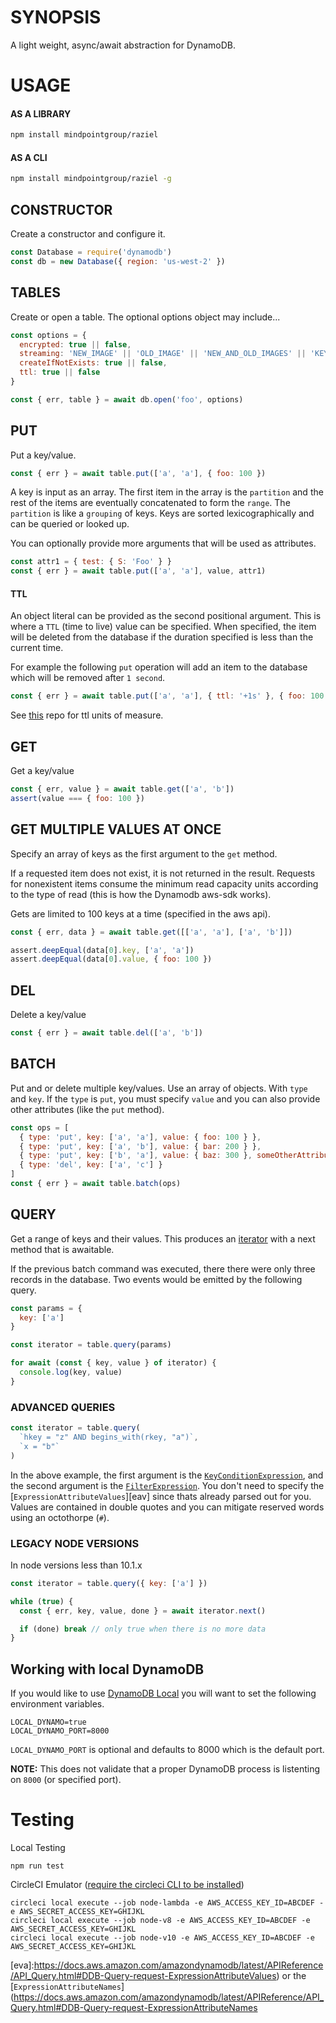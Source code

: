 # SYNOPSIS
A light weight, async/await abstraction for DynamoDB.


# USAGE

#### AS A LIBRARY

```bash
npm install mindpointgroup/raziel
```

#### AS A CLI

```bash
npm install mindpointgroup/raziel -g
```

## CONSTRUCTOR
Create a constructor and configure it.

```js
const Database = require('dynamodb')
const db = new Database({ region: 'us-west-2' })
```

## TABLES
Create or open a table. The optional options object may include...

```js
const options = {
  encrypted: true || false,
  streaming: 'NEW_IMAGE' || 'OLD_IMAGE' || 'NEW_AND_OLD_IMAGES' || 'KEYS_ONLY',
  createIfNotExists: true || false,
  ttl: true || false
}

const { err, table } = await db.open('foo', options)
```

## PUT
Put a key/value.

```js
const { err } = await table.put(['a', 'a'], { foo: 100 })
```

A key is input as an array. The first item in the array is the
`partition` and the rest of the items are eventually concatenated
to form the `range`. The `partition` is like a `grouping` of keys.
Keys are sorted lexicographically and can be queried or looked up.

You can optionally provide more arguments that will be used as
attributes.

```js
const attr1 = { test: { S: 'Foo' } }
const { err } = await table.put(['a', 'a'], value, attr1)
```

#### TTL
An object literal can be provided as the second positional argument.
This is where a `TTL` (time to live) value can be specified. When
specified, the item will be deleted from the database if the duration
specified is less than the current time.

For example the following `put` operation will add an item to the
database which will be removed after `1 second`.

```js
const { err } = await table.put(['a', 'a'], { ttl: '+1s' }, { foo: 100 })
```

See [this](https://github.com/hxoht/date-at) repo for ttl units of measure.

## GET
Get a key/value

```js
const { err, value } = await table.get(['a', 'b'])
assert(value === { foo: 100 })
```

## GET MULTIPLE VALUES AT ONCE
Specify an array of keys as the first argument to the `get` method.

If a requested item does not exist, it is not returned in the result.
Requests for nonexistent items consume the minimum read capacity units
according to the type of read (this is how the Dynamodb aws-sdk works).

Gets are limited to 100 keys at a time (specified in the aws api).

```js
const { err, data } = await table.get([['a', 'a'], ['a', 'b']])

assert.deepEqual(data[0].key, ['a', 'a'])
assert.deepEqual(data[0].value, { foo: 100 })
```

## DEL
Delete a key/value

```js
const { err } = await table.del(['a', 'b'])
```

## BATCH
Put and or delete multiple key/values. Use an array of objects. With `type` and
`key`. If the `type` is `put`, you must specify `value` and you can also provide
other attributes (like the `put` method).

```js
const ops = [
  { type: 'put', key: ['a', 'a'], value: { foo: 100 } },
  { type: 'put', key: ['a', 'b'], value: { bar: 200 } },
  { type: 'put', key: ['b', 'a'], value: { baz: 300 }, someOtherAttribute: 1 },
  { type: 'del', key: ['a', 'c'] }
]
const { err } = await table.batch(ops)
```

## QUERY
Get a range of keys and their values. This produces an
[iterator][0] with a next method that is awaitable.

If the previous batch command was executed, there there were
only three records in the database. Two events would be
emitted by the following query.

```js
const params = {
  key: ['a']
}

const iterator = table.query(params)

for await (const { key, value } of iterator) {
  console.log(key, value)
}
```

### ADVANCED QUERIES

```js
const iterator = table.query(
  `hkey = "z" AND begins_with(rkey, "a")`,
  `x = "b"`
)
```

In the above example, the first argument is the [`KeyConditionExpression`][ke],
and the second argument is the [`FilterExpression`][fe]. You don't need to
specify the [`ExpressionAttributeValues`][eav] since thats already parsed out
for you. Values are contained in double quotes and you can mitigate reserved
words using an octothorpe (`#`).

### LEGACY NODE VERSIONS

In node versions less than 10.1.x
```js
const iterator = table.query({ key: ['a'] })

while (true) {
  const { err, key, value, done } = await iterator.next()

  if (done) break // only true when there is no more data
}
```

## Working with local DynamoDB
If you would like to use [DynamoDB Local][1] you will want to set the following
environment variables.

```
LOCAL_DYNAMO=true
LOCAL_DYNAMO_PORT=8000
```

`LOCAL_DYNAMO_PORT` is optional and defaults to 8000 which is the default port.

**NOTE:** This does not validate that a proper DynamoDB process is listenting on
`8000` (or specified port).


# Testing

Local Testing

```
npm run test
```

CircleCI Emulator ([require the circleci CLI to be installed][2])

```
circleci local execute --job node-lambda -e AWS_ACCESS_KEY_ID=ABCDEF -e AWS_SECRET_ACCESS_KEY=GHIJKL
circleci local execute --job node-v8 -e AWS_ACCESS_KEY_ID=ABCDEF -e AWS_SECRET_ACCESS_KEY=GHIJKL
circleci local execute --job node-v10 -e AWS_ACCESS_KEY_ID=ABCDEF -e AWS_SECRET_ACCESS_KEY=GHIJKL
```

[0]:https://developer.mozilla.org/en-US/docs/Web/JavaScript/Reference/Iteration_protocols
[1]:https://docs.aws.amazon.com/amazondynamodb/latest/developerguide/DynamoDBLocal.html
[2]:https://github.com/CircleCI-Public/circleci-cli

[ke]:https://docs.aws.amazon.com/amazondynamodb/latest/APIReference/API_Query.html#DDB-Query-request-KeyConditionExpression
[fe]:https://docs.aws.amazon.com/amazondynamodb/latest/APIReference/API_Query.html#DDB-Query-request-FilterExpression
[eva]:https://docs.aws.amazon.com/amazondynamodb/latest/APIReference/API_Query.html#DDB-Query-request-ExpressionAttributeValues) or the [`ExpressionAttributeNames`](https://docs.aws.amazon.com/amazondynamodb/latest/APIReference/API_Query.html#DDB-Query-request-ExpressionAttributeNames
